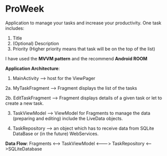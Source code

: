 # ProWeek

Application to manage your tasks and increase your productivity. 
One task includes: 
1. Title 
2. (Optional) Description 
3. Priority (Higher priority means that task will be on the top of the list) 

I have used the **MVVM pattern** and the recommend **Android ROOM**

**Application Architecture**:
1. MainActivity --> host for the ViewPager 

2a. MyTaskFragment --> Fragment displays the list of the tasks

2b. EditTaskFragment --> Fragment displays details of a given task or let to create a new task.

3. TaskViewModel --> ViewModel for Fragments to manage the data (preparing and editing) include the LiveData objects. 

4. TaskRepository --> an object which has to receive data from SQLite DataBase or (in the future) WebServices. 

**Data Flow**:
Fragments <--> TaskViewModel <---> TaskRepository <-->SQLiteDatabase
